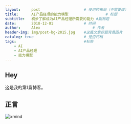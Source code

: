 ```yaml
---
layout:     post   				    # 使用的布局（不需要改）
title:      AI产品经理的能力模型 				# 标题 
subtitle:   初步了解成为AI产品经理所需要的能力 #副标题
date:       2018-12-01 				# 时间
author:     Alex 						# 作者
header-img: img/post-bg-2015.jpg 	#这篇文章标题背景图片
catalog: true 						# 是否归档
tags:								#标签
    - AI
    - AI产品经理
    - 能力模型
---
```


## Hey
这是我的第1篇博客。
## 正言
![xmind](https://ws3.sinaimg.cn/large/006tNbRwly1fye9xwa2l1j30u07hqhdt.jpg)
